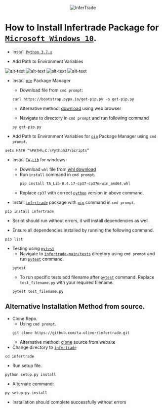 <p align="center">
  <img src="https://www.infertrade.com/static/media/InferTradeLogo.5c2cc437.svg" alt="InferTrade"/>
</p>




# How to Install Infertrade Package for [`Microsoft Windows 10`](https://www.microsoft.com/en-in/software-download/windows10).


 
- Install [`Python 3.7.x`](https://www.python.org/)
 
- Add Path to Environment Variables

 ![alt-text](https://github.com/ta-oliver/infertrade/blob/main/docs/images/run_dialog_box.jpg)
 ![alt-text](https://github.com/ta-oliver/infertrade/blob/main/docs/images/2%20environment_variables.jpg)
 ![alt-text](https://github.com/ta-oliver/infertrade/blob/main/docs/images/3edit_environment_variables.jpg)
 ![alt-text](https://github.com/ta-oliver/infertrade/blob/main/docs/images/4add_path.jpg)
 
- Install [`pip`](https://pip.pypa.io/en/stable/) Package Manager 
 
  - Download file from  `cmd prompt`:
  ```
  curl https://bootstrap.pypa.io/get-pip.py -o get-pip.py
  ```
  - Alternative method: [download](https://bootstrap.pypa.io/get-pip.py) using web browser
  
  - Navigate to directory in `cmd prompt` and run following command
  ```
  py get-pip.py
  ```
- Add Path to Environment Variables for [`pip`](https://pip.pypa.io/en/stable/) Package Manager using `cmd prompt`.
```
setx PATH “%PATH%;C:\Python37\Scripts”
```
- Install [`TA-Lib`](https://www.ta-lib.org/) for windows
    - Download `whl` file from [whl download](https://www.lfd.uci.edu/~gohlke/pythonlibs/#ta-lib)
    - Run `install` command in `cmd prompt`.
        ```
        pip install TA_Lib-0.4.17-cp37-cp37m-win_amd64.whl
        ```
    - Replace `cp37` with correct [`python`]((https://www.python.org/)) version in above command.
 
- Install [`infertrade`](https://github.com/ta-oliver/infertrade) package with [`pip`](https://pip.pypa.io/en/stable/) command in `cmd prompt`.
 ```
 pip install infertrade
 ```
- Script should run without errors, it will install dependencies as well.
 
- Ensure all dependencies installed by running the following command.
 ```
 pip list
 ```
- Testing using [`pytest`](https://pytest.org/en/stable/)
  - Navigate to [`infertrade-main/tests`](https://github.com/ta-oliver/infertrade/tree/main/tests) directory using `cmd prompt`  and run [`pytest`](https://pytest.org/en/stable/) command.
  ```
  pytest
  ```
  - To run specific tests add filename after [`pytest`](https://pytest.org/en/stable/) command. Replace `test_filename.py` with your required filename.
  ```
  pytest test_filename.py
  ```
 
## Alternative Installation Method from source.
 
- Clone Repo. 
  - Using `cmd prompt`.
  ```
  git clone https://github.com/ta-oliver/infertrade.git
  ```
  - Alternative method: [clone](https://github.com/ta-oliver/infertrade/tree/main) source from website
- Change directory to [`infertrade`](https://github.com/ta-oliver/infertrade)
 
 ```
 cd infertrade
 ```
- Run setup file.
 ```
 python setup.py install
 ```
- Alternate command:
 ```
 py setup.py install
 ```
- Installation should complete successfully without errors
